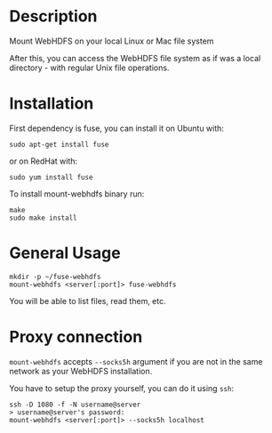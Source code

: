 # Description

Mount WebHDFS on your local Linux or Mac file system

After this, you can access the WebHDFS file system as if was a local directory - with regular Unix file operations.

# Installation

First dependency is fuse, you can install it on Ubuntu with:
```
sudo apt-get install fuse
```

or on RedHat with:
```
sudo yum install fuse
```

To install mount-webhdfs binary run:
```
make
sudo make install
```

# General Usage

```
mkdir -p ~/fuse-webhdfs
mount-webhdfs <server[:port]> fuse-webhdfs
```

You will be able to list files, read them, etc.


# Proxy connection

`mount-webhdfs` accepts `--socks5h` argument if you are not in the same network as your WebHDFS installation.

You have to setup the proxy yourself, you can do it using `ssh`:
```
ssh -D 1080 -f -N username@server
> username@server's password:
mount-webhdfs <server[:port]> --socks5h localhost
```
